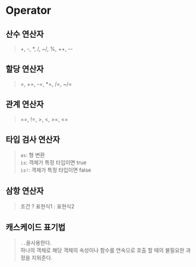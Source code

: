 # Operator

## 산수 연산자
> +, -, *, /, ~/, %, ++, --

## 할당 연산자
> =, +=, -=, *=, /=, ~/=

## 관계 연산자
> ==, !=, >, <, >=, <=

## 타입 검사 연산자
> ```as```: 형 변환  
> ```is```: 객체가 특정 타입이면 true  
> ```is!```: 객체가 특정 타입이면 false

## 삼항 연산자
> 조건 ? 표현식1 : 표현식2

## 캐스케이드 표기법
> ```..```을사용한다.  
> 하나의 객체로 해당 객체의 속성이나 함수를 연속으로 호출 할 때의 불필요한 과정을 지워준다.
